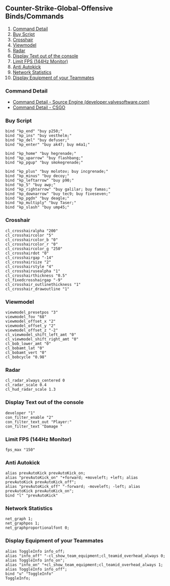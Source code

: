 ## Counter-Strike-Global-Offensive Binds/Commands

1. [Command Detail](#Command-Detail)
2. [Buy Script](#buy-script)
3. [Crosshair](#crosshair)
4. [Viewmodel](#viewmodel)
5. [Radar](#radar)
6. [Display Text out of the console](#display-text-out-of-the-console)
7. [Limit FPS (144Hz Monitor)](#limit-fps-144Hz-monitor)
8. [Anti Autokick](anti-autokick)
9. [Network Statistics](network-statistics)
10. [Display Equipment of your Teammates](display-equipment-of-your-teammates)

### Command Detail

- [Command Detail - Source Engine (developer.valvesoftware.com)](https://developer.valvesoftware.com/wiki/Console_Command_List)
- [Command Detail - CSGO](/CSGO-Cmds.csv)

### Buy Script

	bind "kp_end" "buy p250;"
	bind "kp_ins" "buy vesthelm;"
	bind "kp_del" "buy defuser;"
	bind "kp_enter" "buy ak47; buy m4a1;"

	bind "kp_home" "buy hegrenade;"
	bind "kp_uparrow" "buy flashbang;"
	bind "kp_pgup" "buy smokegrenade;"

	bind "kp_plus" "buy molotov; buy incgrenade;"
	bind "kp_minus" "buy decoy;"
	bind "kp_leftarrow" "buy p90;"
	bind "kp_5" "buy awp;"
	bind "kp_rightarrow" "buy galilar; buy famas;"
	bind "kp_downarrow" "buy tec9; buy fiveseven;"
	bind "kp_pgdn" "buy deagle;"
	bind "kp_multiply" "buy Taser;"
	bind "kp_slash" "buy ump45;"

### Crosshair

	cl_crosshairalpha "200"
	cl_crosshaircolor "5"
	cl_crosshaircolor_b "0"
	cl_crosshaircolor_r "0"
	cl_crosshaircolor_g "250"
	cl_crosshairdot "0"
	cl_crosshairgap "-14"
	cl_crosshairsize "2"
	cl_crosshairstyle "4"
	cl_crosshairusealpha "1"
	cl_crosshairthickness "0.5"
	cl_fixedcrosshairgap "-9"
	cl_crosshair_outlinethickness "1"
	cl_crosshair_drawoutline "1"

### Viewmodel

	viewmodel_presetpos "3"
	viewmodel_fov "68"
	viewmodel_offset_x "2"
	viewmodel_offset_y "2"
	viewmodel_offset_z "-2"
	cl_viewmodel_shift_left_amt "0"
	cl_viewmodel_shift_right_amt "0"
	cl_bob_lower_amt "0"
	cl_bobamt_lat "0"
	cl_bobamt_vert "0"
	cl_bobcycle "0.98"

### Radar

	cl_radar_always_centered 0
	cl_radar_scale 0.4
	cl_hud_radar_scale 1.3

### Display Text out of the console

	developer "1"
	con_filter_enable "2"
	con_filter_text_out "Player:"
	con_filter_text "Damage "

### Limit FPS (144Hz Monitor)

	fps_max "150"

### Anti Autokick

	alias prevAutoKick prevAutoKick_on;
	alias "prevAutoKick_on" "+forward; +moveleft; +left; alias prevAutoKick prevAutoKick_off";
	alias "prevAutoKick_off" "-forward; -moveleft; -left; alias prevAutoKick prevAutoKick_on";
	bind "l" "prevAutoKick"

### Network Statistics

	net_graph 1;
	net_graphpos 1;
	net_graphproportionalfont 0;

### Display Equipment of your Teammates

	alias ToggleInfo info_off;
	alias "info_off" "-cl_show_team_equipment;cl_teamid_overhead_always 0; alias ToggleInfo info_on";
	alias "info_on" "+cl_show_team_equipment;cl_teamid_overhead_always 1; alias ToggleInfo info_off";
	bind "u" "ToggleInfo"
	ToggleInfo;
